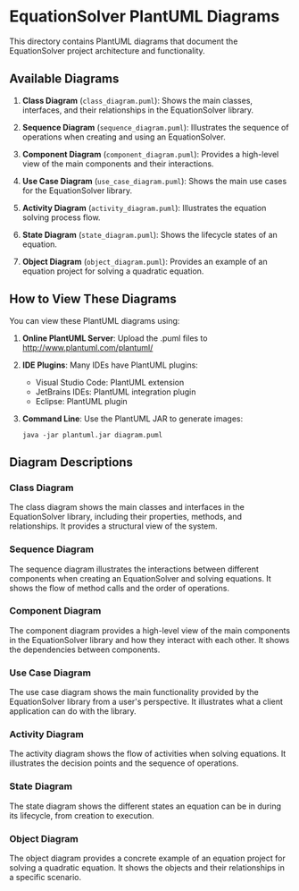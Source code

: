 # EquationSolver PlantUML Diagrams

This directory contains PlantUML diagrams that document the EquationSolver project architecture and functionality.

## Available Diagrams

1. **Class Diagram** (`class_diagram.puml`): Shows the main classes, interfaces, and their relationships in the EquationSolver library.

2. **Sequence Diagram** (`sequence_diagram.puml`): Illustrates the sequence of operations when creating and using an EquationSolver.

3. **Component Diagram** (`component_diagram.puml`): Provides a high-level view of the main components and their interactions.

4. **Use Case Diagram** (`use_case_diagram.puml`): Shows the main use cases for the EquationSolver library.

5. **Activity Diagram** (`activity_diagram.puml`): Illustrates the equation solving process flow.

6. **State Diagram** (`state_diagram.puml`): Shows the lifecycle states of an equation.

7. **Object Diagram** (`object_diagram.puml`): Provides an example of an equation project for solving a quadratic equation.

## How to View These Diagrams

You can view these PlantUML diagrams using:

1. **Online PlantUML Server**: Upload the .puml files to http://www.plantuml.com/plantuml/

2. **IDE Plugins**: Many IDEs have PlantUML plugins:
   - Visual Studio Code: PlantUML extension
   - JetBrains IDEs: PlantUML integration plugin
   - Eclipse: PlantUML plugin

3. **Command Line**: Use the PlantUML JAR to generate images:
   ```
   java -jar plantuml.jar diagram.puml
   ```

## Diagram Descriptions

### Class Diagram
The class diagram shows the main classes and interfaces in the EquationSolver library, including their properties, methods, and relationships. It provides a structural view of the system.

### Sequence Diagram
The sequence diagram illustrates the interactions between different components when creating an EquationSolver and solving equations. It shows the flow of method calls and the order of operations.

### Component Diagram
The component diagram provides a high-level view of the main components in the EquationSolver library and how they interact with each other. It shows the dependencies between components.

### Use Case Diagram
The use case diagram shows the main functionality provided by the EquationSolver library from a user's perspective. It illustrates what a client application can do with the library.

### Activity Diagram
The activity diagram shows the flow of activities when solving equations. It illustrates the decision points and the sequence of operations.

### State Diagram
The state diagram shows the different states an equation can be in during its lifecycle, from creation to execution.

### Object Diagram
The object diagram provides a concrete example of an equation project for solving a quadratic equation. It shows the objects and their relationships in a specific scenario.